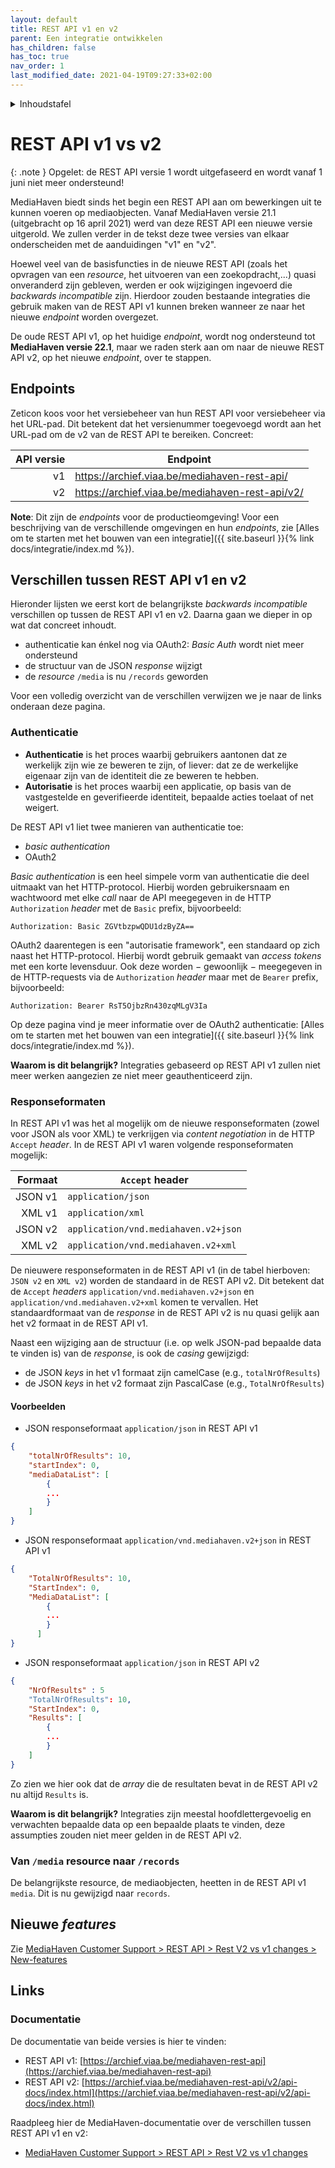 ```yaml
---
layout: default
title: REST API v1 en v2
parent: Een integratie ontwikkelen
has_children: false
has_toc: true
nav_order: 1
last_modified_date: 2021-04-19T09:27:33+02:00
---
```


<details markdown="block">
  <summary>
    Inhoudstafel
  </summary>
  {: .text-delta }
1. TOC
{:toc}
</details>


# REST API v1 vs v2

{: .note }
Opgelet: de REST API versie 1 wordt uitgefaseerd en wordt vanaf 1 juni niet meer ondersteund!

MediaHaven biedt sinds het begin een REST API aan om bewerkingen uit te kunnen
voeren op mediaobjecten. Vanaf MediaHaven versie 21.1 (uitgebracht op 16 april
2021) werd van deze REST API een nieuwe versie uitgerold. We zullen verder in
de tekst deze twee versies van elkaar onderscheiden met de aanduidingen "v1" en
"v2".

Hoewel veel van de basisfuncties in de nieuwe REST API (zoals het opvragen
van een _resource_, het uitvoeren van een zoekopdracht,...) quasi onveranderd
zijn gebleven, werden er ook wijzigingen ingevoerd die _backwards incompatible_
zijn. Hierdoor zouden bestaande integraties die gebruik maken van de REST API
v1 kunnen breken wanneer ze naar het nieuwe _endpoint_ worden overgezet.

De oude REST API v1, op het huidige _endpoint_, wordt nog ondersteund tot
**MediaHaven versie 22.1**, maar we raden sterk aan om naar de nieuwe REST
API v2, op het nieuwe _endpoint_, over te stappen.

## Endpoints

Zeticon koos voor het versiebeheer van hun REST API voor versiebeheer via het
URL-pad. Dit betekent dat het versienummer toegevoegd wordt aan het URL-pad om
de v2 van de REST API te bereiken. Concreet:

| API versie | Endpoint                                        |
|-----------:|-------------------------------------------------|
| v1         | https://archief.viaa.be/mediahaven-rest-api/    |
| v2         | https://archief.viaa.be/mediahaven-rest-api/v2/ |

**Note**: Dit zijn de _endpoints_ voor de productieomgeving! Voor een
beschrijving van de verschillende omgevingen en hun _endpoints_, zie [Alles om te
starten met het bouwen van een integratie]({{ site.baseurl }}{% link
docs/integratie/index.md %}).

## Verschillen tussen REST API v1 en v2

Hieronder lijsten we eerst kort de belangrijkste _backwards incompatible_
verschillen op tussen de REST API v1 en v2. Daarna gaan we dieper in op wat
dat concreet inhoudt.

- authenticatie kan énkel nog via OAuth2: _Basic Auth_ wordt niet meer ondersteund
- de structuur van de JSON _response_ wijzigt
- de _resource_ `/media` is nu `/records` geworden

Voor een volledig overzicht van de verschillen verwijzen we je naar de links
onderaan deze pagina.

### Authenticatie

- **Authenticatie** is het proces waarbij gebruikers aantonen dat ze werkelijk
  zijn wie ze beweren te zijn, of liever: dat ze de werkelijke eigenaar zijn
  van de identiteit die ze beweren te hebben.
- **Autorisatie** is het proces waarbij een applicatie, op basis van de
  vastgestelde en geverifieerde identiteit, bepaalde acties toelaat of net
  weigert.

De REST API v1 liet twee manieren van authenticatie toe:

- _basic authentication_
- OAuth2

_Basic authentication_ is een heel simpele vorm van authenticatie die deel
uitmaakt van het HTTP-protocol. Hierbij worden gebruikersnaam en wachtwoord met
elke _call_ naar de API meegegeven in de HTTP `Authorization` _header_ met de
`Basic` prefix, bijvoorbeeld:

    Authorization: Basic ZGVtbzpwQDU1dzByZA==

OAuth2 daarentegen is een "autorisatie framework", een standaard op zich naast
het HTTP-protocol. Hierbij wordt gebruik gemaakt van _access tokens_ met een
korte levensduur. Ook deze worden − gewoonlijk − meegegeven in de HTTP-requests
via de `Authorization` _header_ maar met de  `Bearer` prefix, bijvoorbeeld:

    Authorization: Bearer RsT5OjbzRn430zqMLgV3Ia

Op deze pagina vind je meer informatie over de OAuth2 authenticatie: [Alles om
te starten met het bouwen van een integratie]({{ site.baseurl }}{% link
docs/integratie/index.md %}).

**Waarom is dit belangrijk?** Integraties gebaseerd op REST API v1 zullen niet
meer werken aangezien ze niet meer geauthenticeerd zijn.

### Responseformaten

In REST API v1 was het al mogelijk om de nieuwe responseformaten (zowel voor
JSON als voor XML) te verkrijgen via _content negotiation_ in de HTTP `Accept`
_header_. In de REST API v1 waren volgende responseformaten mogelijk:

| Formaat | `Accept` header                      |
|--------:|--------------------------------------|
| JSON v1 | `application/json`                   |
|  XML v1 | `application/xml`                    |
| JSON v2 | `application/vnd.mediahaven.v2+json` |
|  XML v2 | `application/vnd.mediahaven.v2+xml`  |

De nieuwere responseformaten in de REST API v1 (in de tabel hierboven: `JSON
v2` en `XML v2`) worden de standaard in de REST API v2. Dit betekent dat de
`Accept` _headers_ `application/vnd.mediahaven.v2+json` en
`application/vnd.mediahaven.v2+xml` komen te vervallen. Het standaardformaat
van de _response_ in de REST API v2 is nu quasi gelijk aan het v2 formaat in
de REST API v1.

Naast een wijziging aan de structuur (i.e. op welk JSON-pad bepaalde data te
vinden is) van de _response_, is ook de _casing_ gewijzigd:

- de JSON _keys_ in het v1 formaat zijn camelCase (e.g., `totalNrOfResults`)
- de JSON _keys_ in het v2 formaat zijn PascalCase (e.g., `TotalNrOfResults`)

#### Voorbeelden

- JSON responseformaat `application/json` in REST API v1

```json
{
    "totalNrOfResults": 10,
    "startIndex": 0,
    "mediaDataList": [
        {
        ...
        }
    ]
}
```

- JSON responseformaat `application/vnd.mediahaven.v2+json` in REST API v1

```json
{
    "TotalNrOfResults": 10,
    "StartIndex": 0,
    "MediaDataList": [
        {
        ...
        }
      ]
}
```

- JSON responseformaat `application/json` in REST API v2

```json
{
    "NrOfResults" : 5
    "TotalNrOfResults": 10,
    "StartIndex": 0,
    "Results": [
        {
        ...
        }
    ]
}
```

Zo zien we hier ook dat de _array_ die de resultaten bevat in de REST API v2
nu altijd `Results` is.

**Waarom is dit belangrijk?** Integraties zijn meestal hoofdlettergevoelig en
verwachten bepaalde data op een bepaalde plaats te vinden, deze assumpties
zouden niet meer gelden in de REST API v2.

### Van `/media` resource naar `/records`

De belangrijkste resource, de mediaobjecten, heetten in de REST API v1 `media`.
Dit is nu gewijzigd naar `records`.

## Nieuwe _features_

Zie [MediaHaven Customer Support > REST API > Rest V2 vs v1 changes >
New-features](https://mediahaven.atlassian.net/wiki/spaces/CS/pages/2432303184/Rest+V2+vs+v1+changes#New-features)

## Links

### Documentatie

De documentatie van beide versies is hier te vinden:

- REST API v1:
  [https://archief.viaa.be/mediahaven-rest-api](https://archief.viaa.be/mediahaven-rest-api)
- REST API v2:
  [https://archief.viaa.be/mediahaven-rest-api/v2/api-docs/index.html](https://archief.viaa.be/mediahaven-rest-api/v2/api-docs/index.html)

Raadpleeg hier de MediaHaven-documentatie over de verschillen tussen REST API
v1 en v2:

- [MediaHaven Customer Support > REST API > Rest V2 vs v1
  changes](https://mediahaven.atlassian.net/wiki/spaces/CS/pages/2432303184/Rest+V2+vs+v1+changes)

